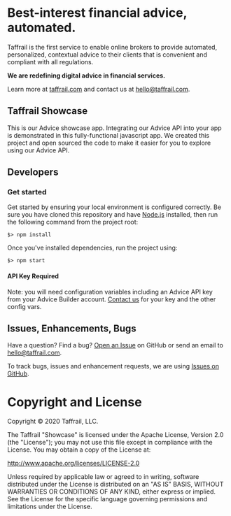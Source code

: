 # Best-interest financial advice, automated.

Taffrail is the first service to enable online brokers to provide automated, personalized, contextual advice to their clients that is convenient and compliant with all regulations.

**We are redefining digital advice in financial services.**

Learn more at [taffrail.com](https://taffrail.com) and contact us at hello@taffrail.com.

## Taffrail Showcase

This is our Advice showcase app. Integrating our Advice API into your app is demonstrated in this fully-functional javascript app. We created this project and open sourced the code to make it easier for you to explore using our Advice API.

## Developers

### Get started

Get started by ensuring your local environment is configured correctly. Be sure you have cloned this repository and have [Node.js](http://nodejs.org/) installed, then run the following command from the project root:

```$> npm install```

Once you've installed dependencies, run the project using: 

```$> npm start```

#### API Key Required

Note: you will need configuration variables including an Advice API key from your Advice Builder account. [Contact us](mailto:hello@taffrail.com?subject=Request+API+Key) for your key and the other config vars.

## Issues, Enhancements, Bugs

Have a question? Find a bug? [Open an Issue](https://github.com/taffrail/showcase/issues/new) on GitHub or send an email to hello@taffrail.com.

To track bugs, issues and enhancement requests, we are using [Issues on GitHub](https://github.com/taffrail/showcase/issues).

# Copyright and License
Copyright © 2020 Taffrail, LLC.

The Taffrail "Showcase" is licensed under the Apache License, Version 2.0 (the "License"); you may not use this file except in compliance with the License. You may obtain a copy of the License at:

http://www.apache.org/licenses/LICENSE-2.0

Unless required by applicable law or agreed to in writing, software distributed under the License is distributed on an "AS IS" BASIS, WITHOUT WARRANTIES OR CONDITIONS OF ANY KIND, either express or implied. See the License for the specific language governing permissions and limitations under the License.
